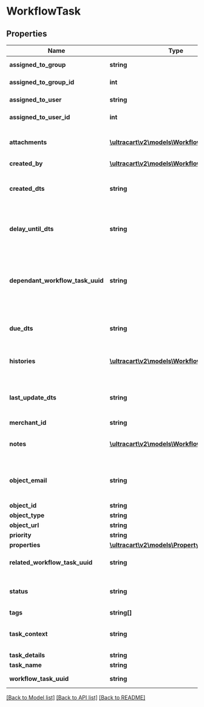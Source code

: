 # WorkflowTask

## Properties
Name | Type | Description | Notes
------------ | ------------- | ------------- | -------------
**assigned_to_group** | **string** | Assigned to group | [optional] 
**assigned_to_group_id** | **int** | Assigned to group ID | [optional] 
**assigned_to_user** | **string** | Assigned to user | [optional] 
**assigned_to_user_id** | **int** | Assigned to user ID | [optional] 
**attachments** | [**\ultracart\v2\models\WorkflowAttachment[]**](WorkflowAttachment.md) | Attachments to the Workflow Task | [optional] 
**created_by** | [**\ultracart\v2\models\WorkflowUser**](WorkflowUser.md) |  | [optional] 
**created_dts** | **string** | Date/time that the workflow task was created | [optional] 
**delay_until_dts** | **string** | Date/time that the workflow task should delay until | [optional] 
**dependant_workflow_task_uuid** | **string** | Dependant Workflow Task UUID (must be completed before this task can be completed) | [optional] 
**due_dts** | **string** | Date/time that the workflow task is due | [optional] 
**histories** | [**\ultracart\v2\models\WorkflowTaskHistory[]**](WorkflowTaskHistory.md) | Array of history records for the task | [optional] 
**last_update_dts** | **string** | Date/time that the workflow task was last updated | [optional] 
**merchant_id** | **string** | Merchant ID | [optional] 
**notes** | [**\ultracart\v2\models\WorkflowNote[]**](WorkflowNote.md) | Notes on the Workflow Task | [optional] 
**object_email** | **string** | Object is associated with customer email | [optional] 
**object_id** | **string** | Object ID | [optional] 
**object_type** | **string** | Object Type | [optional] 
**object_url** | **string** | Object URL | [optional] 
**priority** | **string** | Priority | [optional] 
**properties** | [**\ultracart\v2\models\Property[]**](Property.md) | Properties | [optional] 
**related_workflow_task_uuid** | **string** | Related Workflow Task UUID | [optional] 
**status** | **string** | Status of the workflow task | [optional] 
**tags** | **string[]** | Tags | [optional] 
**task_context** | **string** | User friendly string of the task context | [optional] 
**task_details** | **string** | Task Details | [optional] 
**task_name** | **string** | Task Name | [optional] 
**workflow_task_uuid** | **string** | Workflow Task UUID | [optional] 

[[Back to Model list]](../README.md#documentation-for-models) [[Back to API list]](../README.md#documentation-for-api-endpoints) [[Back to README]](../README.md)


